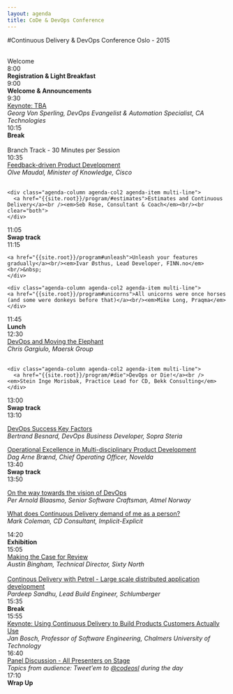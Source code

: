 ```yaml
---
layout: agenda
title: CoDe & DevOps Conference
---
```

#Continuous Delivery & DevOps Conference Oslo - 2015

<div class="container">
  <div class="agenda-row">
    <div class="agenda-column agenda-column-time">&nbsp;</div>
    <div class="agenda-column agenda-1col agenda-header-item">Welcome</div>
  </div>

  <div class="agenda-row">
    <div class="agenda-column agenda-column-time timestamp">8:00</div>
    <div class="agenda-column agenda-1col agenda-item"><strong>Registration &amp; Light Breakfast</strong></div>
  </div>

  <div class="agenda-row">
    <div class="agenda-column agenda-column-time timestamp">9:00</div>
    <div class="agenda-column agenda-1col agenda-item">
      <strong>Welcome &amp; Announcements</strong><br /><em></em>
    </div>
  </div>

  <div class="agenda-row">
    <div class="agenda-column agenda-column-time timestamp">9:30</div>
    <div class="agenda-column agenda-1col agenda-item">
      <a href="{{site.root}}/program/#devops">Keynote: TBA</a><br />
      <em>Georg Von Sperling, DevOps Evangelist &amp; Automation Specialist, CA Technologies</em>
    </div>
  </div>

  <div class="agenda-row">
    <div class="agenda-column agenda-column-time timestamp">10:15</div>
    <div class="agenda-column agenda-1col agenda-break"><strong>Break</strong></div>
  </div>

  <div class="agenda-row">
    <div class="agenda-column agenda-column-time">&nbsp;</div>
    <div class="agenda-column agenda-1col agenda-header-item">Branch Track - 30 Minutes per Session</div>
  </div>

  <div class="agenda-row">
    <div class="agenda-column agenda-column-time timestamp">10:35</div>
    <div class="agenda-column agenda-col2 agenda-item multi-line">
      <a href="{{site.root}}/program/#feedback">Feedback-driven Product Development</a><br /><em>Olve Maudal, Minister of Knowledge, Cisco</em><br/>&nbsp;
    </div>

    <div class="agenda-column agenda-col2 agenda-item multi-line">
      <a href="{{site.root}}/program/#estimates">Estimates and Continuous Delivery</a><br /><em>Seb Rose, Consultant & Coach</em><br/><br clear="both">
    </div>
  </div>

  <div class="agenda-row">
    <div class="agenda-column agenda-column-time timestamp">11:05</div>
    <div class="agenda-column agenda-1col agenda-break"><strong>Swap track</strong></div>
  </div>

  <div class="agenda-row">
    <div class="agenda-column agenda-column-time timestamp">11:15</div>
    <div class="agenda-column agenda-col2 agenda-item multi-line">

    <a href="{{site.root}}/program#unleash">Unleash your features gradually</a><br/><em>Ivar Østhus, Lead Developer, FINN.no</em><br/>&nbsp;
    </div>

    <div class="agenda-column agenda-col2 agenda-item multi-line">
    <a href="{{site.root}}/program#unicorns">All unicorns were once horses (and some were donkeys before that)</a><br/><em>Mike Long, Praqma</em></div>
  </div>

  <div class="agenda-row">
    <div class="agenda-column agenda-column-time timestamp">11:45</div>
    <div class="agenda-column agenda-1col agenda-break"><strong>Lunch</strong></div>
  </div>

  <div class="agenda-row">
    <div class="agenda-column agenda-column-time timestamp">12:30</div>
    <div class="agenda-column agenda-col2 agenda-item multi-line">
      <a href="{{site.root}}/program/#elephant"> DevOps and Moving the Elephant</a><br /><em>Chris Gargiulo, Maersk Group</em><br/>&nbsp;
    </div>

    <div class="agenda-column agenda-col2 agenda-item multi-line">
      <a href="{{site.root}}/program/#die">DevOps or Die!</a><br /><em>Stein Inge Morisbak, Practice Lead for CD, Bekk Consulting</em>
    </div>
  </div>

  <div class="agenda-row">
    <div class="agenda-column agenda-column-time timestamp">13:00</div>
    <div class="agenda-column agenda-1col agenda-break"><strong>Swap track</strong></div>
  </div>

<div class="agenda-row">
  <div class="agenda-column agenda-column-time timestamp">13:10</div>
  <div class="agenda-column agenda-col2 agenda-item multi-line">

  <a href="{{site.root}}/program#key">DevOps Success Key Factors</a><br/><em>Bertrand Besnard, DevOps Business Developer, Sopra Steria</em></div>
  <div class="agenda-column agenda-col2 agenda-item multi-line">
  <a href="{{site.root}}/program#exellence">Operational Excellence in Multi-disciplinary Product Development</a><br/><em>Dag Arne Brænd, Chief Operating Officer, Novelda</em></div>
</div>

<div class="agenda-row">
  <div class="agenda-column agenda-column-time timestamp">13:40</div>
  <div class="agenda-column agenda-1col agenda-break"><strong>Swap track</strong></div>
</div>

<div class="agenda-row">
  <div class="agenda-column agenda-column-time timestamp">13:50</div>
  <div class="agenda-column agenda-col2 agenda-item multi-line">

  <a href="{{site.root}}/program#vision">On the way towards the vision of DevOps</a><br/><em>Per Arnold Blaasmo, Senior Software Craftsman, Atmel Norway</em></div>
  <div class="agenda-column agenda-col2 agenda-item multi-line">

  <a href="{{site.root}}/program#demand">What does Continuous Delivery demand of me as a person?</a><br/><em>Mark Coleman, CD Consultant, Implicit-Explicit</em></div>
</div>

  <div class="agenda-row">
    <div class="agenda-column agenda-column-time timestamp">14:20</div>
    <div class="agenda-column agenda-1col agenda-break"><strong>Exhibition</strong></div>
  </div>

  <div class="agenda-row">
    <div class="agenda-column agenda-column-time timestamp">15:05</div>
    <div class="agenda-column agenda-col2 agenda-item multi-line"><a href="{{site.root}}/program/#making">Making the Case for Review</a><br /><em>Austin Bingham, Technical Director, Sixty North</em><br/>&nbsp;
    </div>
    <div class="agenda-column agenda-col2 agenda-item multi-line"><a href="{{site.root}}/program/#largescale">Continous Delivery with Petrel - Large scale distributed application development</a><br /><em>Pardeep Sandhu, Lead Build Engineer, Schlumberger</em></div>
  </div>

  <div class="agenda-row">
    <div class="agenda-column agenda-column-time timestamp">15:35</div>
    <div class="agenda-column agenda-1col agenda-break"><strong>Break</strong></div>
  </div>

<div class="agenda-row">
  <div class="agenda-column agenda-column-time timestamp">15:55</div>
  <div class="agenda-column agenda-1col agenda-item">
    <a href="{{site.root}}/program/#usingcd">Keynote: Using Continuous Delivery to Build Products Customers Actually Use</a><br />
    <em>Jan Bosch, Professor of Software Engineering, Chalmers University of Technology</em>
  </div>
</div>

<div class="agenda-row">
  <div class="agenda-column agenda-column-time timestamp">16:40</div>

  <div class="agenda-column agenda-1col agenda-item"><a href="{{site.root}}/program/#panel">Panel Discussion - All Presenters on Stage</a><br/><em>Topics from audience: Tweet'em to <a href="{{site.root}}/social/tweets.html">@codeosl</a> during the day</em></div>


<div class="agenda-row">
  <div class="agenda-column agenda-column-time timestamp">17:10</div>
  <div class="agenda-column agenda-1col agenda-item"><strong>Wrap Up</strong></div>
</div>
